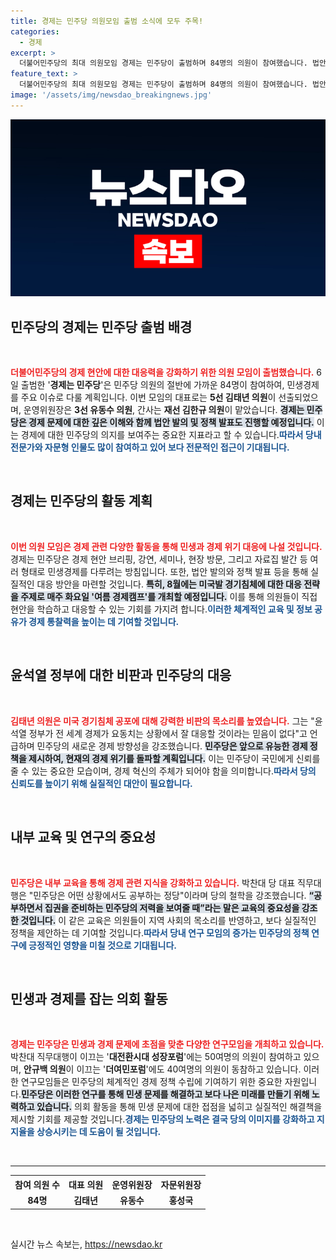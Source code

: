 ```yaml
---
title: 경제는 민주당 의원모임 출범 소식에 모두 주목!
categories:
  - 경제
excerpt: >
  더불어민주당의 최대 의원모임 경제는 민주당이 출범하며 84명의 의원이 참여했습니다. 법안 발의와 정책 발표를 통해 유능한 경제 정당으로 거듭나겠다는 의지를 다졌습니다. 민주당의 경제 공약, 과연 어떤 변화로 이어질까요? 클릭해보세요!
feature_text: >
  더불어민주당의 최대 의원모임 경제는 민주당이 출범하며 84명의 의원이 참여했습니다. 법안 발의와 정책 발표를 통해 유능한 경제 정당으로 거듭나겠다는 의지를 다졌습니다. 민주당의 경제 공약, 과연 어떤 변화로 이어질까요? 클릭해보세요!
image: '/assets/img/newsdao_breakingnews.jpg'
---
```


<p><img src="/assets/img/newsdao_breakingnews.jpg" alt="pcversion 속보" /></p>

<h2 data-ke-size="size26">민주당의 경제는 민주당 출범 배경</h2>

<p data-ke-size="size16">&nbsp;</p>

<p><b><span style="color: #ee2323;">더불어민주당의 경제 현안에 대한 대응력을 강화하기 위한 의원 모임이 출범했습니다.</span></b> 6일 출범한 '<b>경제는 민주당</b>'은 민주당 의원의 절반에 가까운 84명이 참여하여, 민생경제를 주요 이슈로 다룰 계획입니다. 이번 모임의 대표로는 <b>5선 김태년 의원</b>이 선출되었으며, 운영위원장은 <b>3선 유동수 의원</b>, 간사는 <b>재선 김한규 의원</b>이 맡았습니다. <b><span style="background-color: #21538527;">경제는 민주당은 경제 문제에 대한 깊은 이해와 함께 법안 발의 및 정책 발표도 진행할 예정입니다.</span></b> 이는 경제에 대한 민주당의 의지를 보여주는 중요한 지표라고 할 수 있습니다.<b><span style="color: #1a5490;">따라서 당내 전문가와 자문형 인물도 많이 참여하고 있어 보다 전문적인 접근이 기대됩니다.</span></b></p>

<p data-ke-size="size16">&nbsp;</p>

<h2 data-ke-size="size26">경제는 민주당의 활동 계획</h2>

<p data-ke-size="size16">&nbsp;</p>

<p><b><span style="color: #ee2323;">이번 의원 모임은 경제 관련 다양한 활동을 통해 민생과 경제 위기 대응에 나설 것입니다.</span></b> 경제는 민주당은 경제 현안 브리핑, 강연, 세미나, 현장 방문, 그리고 자료집 발간 등 여러 형태로 민생경제를 다루려는 방침입니다. 또한, 법안 발의와 정책 발표 등을 통해 실질적인 대응 방안을 마련할 것입니다. <b><span style="background-color: #21538527;">특히, 8월에는 미국발 경기침체에 대한 대응 전략을 주제로 매주 화요일 '여름 경제캠프'를 개최할 예정입니다.</span></b> 이를 통해 의원들이 직접 현안을 학습하고 대응할 수 있는 기회를 가지려 합니다.<b><span style="color: #1a5490;">이러한 체계적인 교육 및 정보 공유가 경제 통찰력을 높이는 데 기여할 것입니다.</span></b></p>

<p data-ke-size="size16">&nbsp;</p>

<h2 data-ke-size="size26">윤석열 정부에 대한 비판과 민주당의 대응</h2>

<p data-ke-size="size16">&nbsp;</p>

<p><b><span style="color: #ee2323;">김태년 의원은 미국 경기침체 공포에 대해 강력한 비판의 목소리를 높였습니다.</span></b> 그는 "윤석열 정부가 전 세계 경제가 요동치는 상황에서 잘 대응할 것이라는 믿음이 없다"고 언급하며 민주당의 새로운 경제 방향성을 강조했습니다. <b><span style="background-color: #21538527;">민주당은 앞으로 유능한 경제 정책을 제시하여, 현재의 경제 위기를 돌파할 계획입니다.</span></b> 이는 민주당이 국민에게 신뢰를 줄 수 있는 중요한 모습이며, 경제 혁신의 주체가 되어야 함을 의미합니다.<b><span style="color: #1a5490;">따라서 당의 신뢰도를 높이기 위해 실질적인 대안이 필요합니다.</span></b></p>

<p data-ke-size="size16">&nbsp;</p>

<h2 data-ke-size="size26">내부 교육 및 연구의 중요성</h2>

<p data-ke-size="size16">&nbsp;</p>

<p><b><span style="color: #ee2323;">민주당은 내부 교육을 통해 경제 관련 지식을 강화하고 있습니다.</span></b> 박찬대 당 대표 직무대행은 "민주당은 어떤 상황에서도 공부하는 정당"이라며 당의 철학을 강조했습니다. <b><span style="background-color: #21538527;">“공부하면서 집권을 준비하는 민주당의 저력을 보여줄 때”라는 말은 교육의 중요성을 강조한 것입니다.</span></b> 이 같은 교육은 의원들이 지역 사회의 목소리를 반영하고, 보다 실질적인 정책을 제안하는 데 기여할 것입니다.<b><span style="color: #1a5490;">따라서 당내 연구 모임의 증가는 민주당의 정책 연구에 긍정적인 영향을 미칠 것으로 기대됩니다.</span></b></p>

<p data-ke-size="size16">&nbsp;</p>

<h2 data-ke-size="size26">민생과 경제를 잡는 의회 활동</h2>

<p data-ke-size="size16">&nbsp;</p>

<p><b><span style="color: #ee2323;">경제는 민주당은 민생과 경제 문제에 초점을 맞춘 다양한 연구모임을 개최하고 있습니다.</span></b> 박찬대 직무대행이 이끄는 '<b>대전환시대 성장포럼</b>'에는 50여명의 의원이 참여하고 있으며, <b>안규백 의원</b>이 이끄는 '<b>더여민포럼</b>'에도 40여명의 의원이 동참하고 있습니다. 이러한 연구모임들은 민주당의 체계적인 경제 정책 수립에 기여하기 위한 중요한 자원입니다.<b><span style="background-color: #21538527;">민주당은 이러한 연구를 통해 민생 문제를 해결하고 보다 나은 미래를 만들기 위해 노력하고 있습니다.</span></b> 의회 활동을 통해 민생 문제에 대한 접점을 넓히고 실질적인 해결책을 제시할 기회를 제공할 것입니다.<b><span style="color: #1a5490;">경제는 민주당의 노력은 결국 당의 이미지를 강화하고 지지율을 상승시키는 데 도움이 될 것입니다.</span></b></p>

<p data-ke-size="size16">&nbsp;</p>

<hr>

<table style="width: 100%;">
    <tr>
        <th style="text-align: center; height: 17px;"><b>참여 의원 수</b></th>
        <th style="text-align: center; height: 17px;"><b>대표 의원</b></th>
        <th style="text-align: center; height: 17px;"><b>운영위원장</b></th>
        <th style="text-align: center; height: 17px;"><b>자문위원장</b></th>
    </tr>
    <tr>
        <td style="text-align: center; height: 17px;"><b>84명</b></td>
        <td style="text-align: center; height: 17px;"><b>김태년</b></td>
        <td style="text-align: center; height: 17px;"><b>유동수</b></td>
        <td style="text-align: center; height: 17px;"><b>홍성국</b></td>
    </tr>
</table>

<p data-ke-size="size16">&nbsp;</p>
실시간 뉴스 속보는, <a href="https://newsdao.kr" rel="dofollow">https://newsdao.kr</a>


